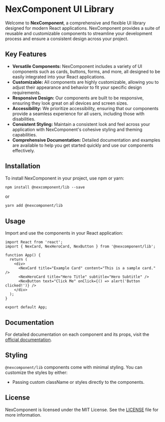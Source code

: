 # NexComponent UI Library

Welcome to **NexComponent**, a comprehensive and flexible UI library designed for modern React applications. NexComponent provides a suite of reusable and customizable components to streamline your development process and ensure a consistent design across your project.

## Key Features

* **Versatile Components:** NexComponent includes a variety of UI components such as cards, buttons, forms, and more, all designed to be easily integrated into your React applications.
* **Customizable:** All components are highly customizable, allowing you to adjust their appearance and behavior to fit your specific design requirements.
* **Responsive Design:** Our components are built to be responsive, ensuring they look great on all devices and screen sizes.
* **Accessibility:** We prioritize accessibility, ensuring that our components provide a seamless experience for all users, including those with disabilities.
* **Consistent Styling:** Maintain a consistent look and feel across your application with NexComponent's cohesive styling and theming capabilities.
* **Comprehensive Documentation:** Detailed documentation and examples are available to help you get started quickly and use our components effectively.

## Installation

To install NexComponent in your project, use npm or yarn:

```txt
npm install @nexcomponent/lib --save
```

or

```txt
yarn add @nexcomponent/lib
```

## Usage

Import and use the components in your React application:

```tsx
import React from 'react';
import { NexCard, NexHeroCard, NexButton } from '@nexcomponent/lib';

function App() {
  return (
    <div>
      <NexCard title="Example Card" content="This is a sample card." />
      <NexHeroCard title="Hero Title" subtitle="Hero Subtitle" />
      <NexButton text="Click Me" onClick={() => alert('Button clicked!')} />
    </div>
  );
}

export default App;
```

## Documentation

For detailed documentation on each component and its props, visit the [official documentation](https://main--6672d9cb533920c89e299205.chromatic.com).

## Styling

`@nexcomponent/lib` components come with minimal styling. You can customize the styles by either:

* Passing custom className or styles directly to the components.

## License

NexComponent is licensed under the MIT License. See the [LICENSE](#) file for more information.